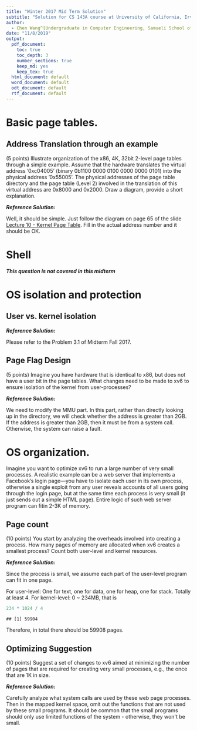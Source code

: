 ```yaml
---
title: "Winter 2017 Mid Term Solution"
subtitle: "Solution for CS 143A course at University of California, Irvine"
author: 
  - Chen Wang^[Undergraduate in Computer Engineering, Samueli School of Engineering, University of California, Irvine. (chenw23@uci.edu)]
date: "11/8/2019"
output:
  pdf_document:
    toc: true
    toc_depth: 3
    number_sections: true
    keep_md: yes
    keep_tex: true
  html_document: default
  word_document: default
  odt_document: default
  rtf_document: default
---
```


# Basic page tables.

## Address Translation through an example

(5 points)  Illustrate  organization  of  the  x86,  4K,  32bit  2-level  page  tables  through  a simple example.  Assume that the hardware translates the virtual address ’0xc04005’ (binary 0b1100 0000 0100 0000 0000 0101) into the physical address ’0x55005’.  The physical addresses of the page table directory and the page table (Level 2) involved in the translation of this virtual address are 0x8000 and 0x2000.  Draw a diagram,  provide a short explanation.

***Reference Solution:***

Well, it should be simple. Just follow the diagram on page 65 of the slide [Lecture 10 - Kernel Page Table](https://www.ics.uci.edu/~aburtsev/143A/lectures/lecture10-kernel-page-table/lecture10-kernel-page-table.pdf). Fill in the actual address number and it should be OK.

# Shell

***This question is not covered in this midterm***

# OS isolation and protection

## User vs. kernel isolation

***Reference Solution:***

Please refer to the Problem 3.1 of Midterm Fall 2017.

## Page Flag Design

(5 points)  Imagine you have hardware that is identical to x86, but does not have a user bit in the page tables.  What changes need to be made to xv6 to ensure isolation of the kernel from user-processes?

***Reference Solution:***

We need to modify the MMU part. In this part, rather than directly looking up in the directory, we will check whether the address is greater than 2GB. If the address is greater than 2GB, then it must be from a system call. Otherwise, the system can raise a fault.

# OS  organization. 

Imagine  you  want  to  optimize  xv6  to  run  a  large  number  of  very  small processes.  A realistic example can be a web server that implements a Facebook’s login page—you have to isolate each user in its own process, otherwise a single exploit from any user reveals accounts of all users going through the login page, but at the same time each process is very small (it just sends out a simple HTML page).  Entire logic of such web server program can fitin 2-3K of memory.

## Page count

(10 points)  You start by analyzing the overheads involved into creating a process.  How many pages of memory are allocated when xv6 creates a smallest process?  Count both user-level and kernel resources.

***Reference Solution:***

Since the process is small, we assume each part of the user-level program can fit in one page.

For user-level: One for text, one for data, one for heap, one for stack. Totally at least 4.
For kernel-level: 0 ~ 234MB, that is 


```r
234 * 1024 / 4
```

```
## [1] 59904
```
Therefore, in total there should be 59908 pages.

## Optimizing Suggestion
(10 points)  Suggest a set of changes to xv6 aimed at minimizing the number of pages that are required for creating very small processes, e.g., the once that are 1K in size.

***Reference Solution:***

Carefully analyze what system calls are used by these web page processes. Then in the mapped kernel space, omit out the functions that are not used by these small programs. It should be common that the small programs should only use limited functions of the system -  otherwise, they won't be small.
